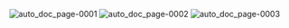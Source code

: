 ![auto_doc_page-0001](https://github.com/Satyam20091998/Automate-pipeline/assets/92753984/a8ae5fdb-8a62-4263-8b58-b3b066754cfb)
![auto_doc_page-0002](https://github.com/Satyam20091998/Automate-pipeline/assets/92753984/8cdd13b5-34d1-4cd8-bc9a-99f5b8da2e54)
![auto_doc_page-0003](https://github.com/Satyam20091998/Automate-pipeline/assets/92753984/318c2ed3-4991-4973-88e7-a1235398f784)
